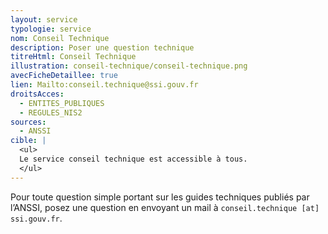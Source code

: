 ```yaml
---
layout: service
typologie: service
nom: Conseil Technique
description: Poser une question technique
titreHtml: Conseil Technique
illustration: conseil-technique/conseil-technique.png
avecFicheDetaillee: true
lien: Mailto:conseil.technique@ssi.gouv.fr
droitsAcces:
  - ENTITES_PUBLIQUES
  - REGULES_NIS2
sources:
  - ANSSI
cible: |
  <ul>
  Le service conseil technique est accessible à tous.
  </ul>
---
```

Pour toute question simple portant sur les guides techniques publiés par l’ANSSI, posez une question en envoyant un mail à `conseil.technique [at] ssi.gouv.fr`.
